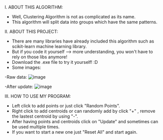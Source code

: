 I. ABOUT THIS ALGORITHM:
- Well, Clustering Algorithm is not as complicated as its name.
- This algorithm will split data into groups which have the same patterns.
 
II. ABOUT THIS PROJECT:
- There are many libraries have already included this algorithm such as scikit-learn machine learning library.
- But if you code it yourself  -->  more understanding, you won't have to rely on those libs anymore!
- Download the .exe file to try it yourself! :D 
- Some images:

-Raw data:
![image](https://user-images.githubusercontent.com/41814549/176630204-dadc33fb-e91d-4466-9ffb-7f1fd2dc74db.png)

-After update:
![image](https://user-images.githubusercontent.com/41814549/176630499-74f87f3d-b329-4972-aaff-3ea761ac2ec6.png)
 
III. HOW TO USE MY PROGRAM:
- Left click to add points or just click "Random Points".
- Right click to add centroids or can randomly add by click "+" , remove the lastest centroid by using "-".
- After having points and centroids click on "Update" and sometimes can be used multiple times.
- If you want to start a new one just "Reset All" and start again.

